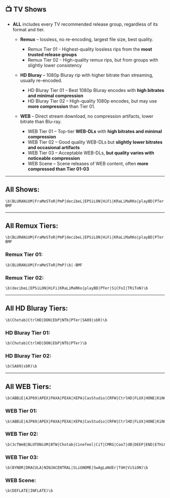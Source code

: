 ## 📺 TV Shows

- **ALL** includes every TV recommended release group, regardless of its format and tier.

  - **Remux** – lossless, no re-encoding, largest file size, best quality.
    - Remux Tier 01 - Highest-quality lossless rips from the **most trusted release groups**
    - Remux Tier 02 - High-quality remux rips, but from groups with slightly lower consistency
  
  - **HD Bluray** – 1080p Bluray rip with higher bitrate than streaming, usually re-encoded.
    - HD Bluray Tier 01 – Best 1080p Bluray encodes with **high bitrates and minimal compression**
    - HD Bluray Tier 02 – High-quality 1080p encodes, but may use **more compression** than Tier 01.
  
  - **WEB** – Direct stream download, no compression artifacts, lower bitrate than Blu-ray.
    - WEB Tier 01 – Top-tier **WEB-DLs** with **high bitrates and minimal compression**
    - WEB Tier 02 – Good quality WEB-DLs but **slightly lower bitrates and occasional artifacts**
    - WEB Tier 03 – Acceptable WEB-DLs, **but quality varies with noticeable compression**
    - WEB Scene – Scene releases of WEB content, often **more compressed than Tier 01-03**
---
## **All Shows:**
  ```
  \b(BLURANiUM|FraMeSToR|PmP|decibeL|EPSiLON|HiFi|KRaLiMaRKo|playBD|PTer|SiCFoI|TRiToN|Chotab|CtrlHD|DON|EbP|NTb|SA89|sbR|ABBiE|AJP69|APEX|PAXA|PEXA|XEPA|CasStudio|CRFW|FLUX|HONE|KiNGS|Kitsune|monkee|NOSiViD|NTG|QOQ|RTN|SiC|T6D|TOMMY|ViSUM|3cTWeB|BLUTONiUM|BTW|Cinefeel|CiT|CMRG|Coo7|dB|DEEP|END|ETHiCS|FC|Flights|GNOME|iJP|iKA|iT00NZ|JETIX|KHN|KiMCHI|LAZY|MiU|MZABI|NPMS|NYH|orbitron|PHOENiX|playWEB|PSiG|RAWR|ROCCaT|RTFM|SbR|SDCC|SIGMA|SMURF|SPiRiT|TEPES|TVSmash|WELP|XEBEC|4KBEC|CEBEX|BYNDR|DRACULA|NINJACENTRAL|SLiGNOME|SwAgLaNdEr|T4H|ViSiON|DEFLATE|INFLATE)\b|-BMF
  ```
---
## **All Remux Tiers:**
  ```
  \b(BLURANiUM|FraMeSToR|PmP|decibeL|EPSiLON|HiFi|KRaLiMaRKo|playBD|PTer|SiCFoI|TRiToN)\b|-BMF
  ```
### **Remux Tier 01:**
  ```
  \b(BLURANiUM|FraMeSToR|PmP)\b|-BMF
  ```
### **Remux Tier 02:**
  ```
  \b(decibeL|EPSiLON|HiFi|KRaLiMaRKo|playBD|PTer|SiCFoI|TRiToN)\b
  ```
---
## **All HD Bluray Tiers:**
  ```
  \b(Chotab|CtrlHD|DON|EbP|NTb|PTer|SA89|sbR)\b
  ```
### **HD Bluray Tier 01:**
  ```
  \b(Chotab|CtrlHD|DON|EbP|NTb|PTer)\b
  ```
### **HD Bluray Tier 02:**
  ```
  \b(SA89|sbR)\b
  ```
---
## **All WEB Tiers:**
  ```
  \b(ABBiE|AJP69|APEX|PAXA|PEXA|XEPA|CasStudio|CRFW|CtrlHD|FLUX|HONE|KiNGS|Kitsune|monkee|NOSiViD|NTb|NTG|QOQ|RTN|SiC|T6D|TOMMY|ViSUM|3cTWeB|BLUTONiUM|BTW|Chotab|Cinefeel|CiT|CMRG|Coo7|dB|DEEP|END|ETHiCS|FC|Flights|GNOME|iJP|iKA|iT00NZ|JETIX|KHN|KiMCHI|LAZY|MiU|MZABI|NPMS|NYH|orbitron|PHOENiX|playWEB|PSiG|RAWR|ROCCaT|RTFM|SA89|SbR|SDCC|SIGMA|SMURF|SPiRiT|TEPES|TVSmash|WELP|XEBEC|4KBEC|CEBEX|BYNDR|DRACULA|NINJACENTRAL|SLiGNOME|SwAgLaNdEr|T4H|ViSiON|DEFLATE|INFLATE)\b
  ```
### **WEB Tier 01:**
  ```
  \b(ABBiE|AJP69|APEX|PAXA|PEXA|XEPA|CasStudio|CRFW|CtrlHD|FLUX|HONE|KiNGS|Kitsune|monkee|NOSiViD|NTb|NTG|QOQ|RTN|SiC|T6D|TOMMY|ViSUM)\b
  ```
### **WEB Tier 02:**
  ```
  \b(3cTWeB|BLUTONiUM|BTW|Chotab|Cinefeel|CiT|CMRG|Coo7|dB|DEEP|END|ETHiCS|FC|Flights|GNOME|iJP|iKA|iT00NZ|JETIX|KHN|KiMCHI|LAZY|MiU|MZABI|NPMS|NYH|orbitron|PHOENiX|playWEB|PSiG|RAWR|ROCCaT|RTFM|SA89|SbR|SDCC|SIGMA|SMURF|SPiRiT|TEPES|TVSmash|WELP|XEBEC|4KBEC|CEBEX)\b
  ```
### **WEB Tier 03:**
  ```
  \b(BYNDR|DRACULA|NINJACENTRAL|SLiGNOME|SwAgLaNdEr|T4H|ViSiON)\b
  ```
### **WEB Scene:**
  ```
  \b(DEFLATE|INFLATE)\b
  ```